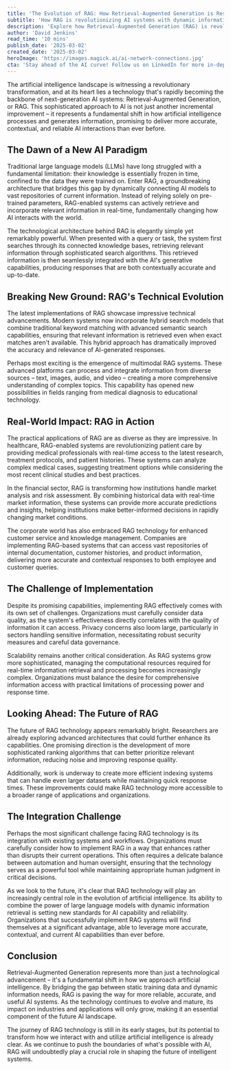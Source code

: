 ```yaml
---
title: 'The Evolution of RAG: How Retrieval-Augmented Generation is Reshaping AI''s Future'
subtitle: 'How RAG is revolutionizing AI systems with dynamic information retrieval'
description: 'Explore how Retrieval-Augmented Generation (RAG) is revolutionizing AI systems by enabling real-time information access and more accurate responses. Learn about its applications in healthcare, finance, and customer service, while understanding the challenges and future prospects of this transformative technology.'
author: 'David Jenkins'
read_time: '10 mins'
publish_date: '2025-03-02'
created_date: '2025-03-02'
heroImage: 'https://images.magick.ai/ai-network-connections.jpg'
cta: 'Stay ahead of the AI curve! Follow us on LinkedIn for more in-depth analysis of breakthrough technologies like RAG and their impact on the future of artificial intelligence.'
---
```


The artificial intelligence landscape is witnessing a revolutionary transformation, and at its heart lies a technology that's rapidly becoming the backbone of next-generation AI systems: Retrieval-Augmented Generation, or RAG. This sophisticated approach to AI is not just another incremental improvement – it represents a fundamental shift in how artificial intelligence processes and generates information, promising to deliver more accurate, contextual, and reliable AI interactions than ever before.

## The Dawn of a New AI Paradigm

Traditional large language models (LLMs) have long struggled with a fundamental limitation: their knowledge is essentially frozen in time, confined to the data they were trained on. Enter RAG, a groundbreaking architecture that bridges this gap by dynamically connecting AI models to vast repositories of current information. Instead of relying solely on pre-trained parameters, RAG-enabled systems can actively retrieve and incorporate relevant information in real-time, fundamentally changing how AI interacts with the world.

The technological architecture behind RAG is elegantly simple yet remarkably powerful. When presented with a query or task, the system first searches through its connected knowledge bases, retrieving relevant information through sophisticated search algorithms. This retrieved information is then seamlessly integrated with the AI's generative capabilities, producing responses that are both contextually accurate and up-to-date.

## Breaking New Ground: RAG's Technical Evolution

The latest implementations of RAG showcase impressive technical advancements. Modern systems now incorporate hybrid search models that combine traditional keyword matching with advanced semantic search capabilities, ensuring that relevant information is retrieved even when exact matches aren't available. This hybrid approach has dramatically improved the accuracy and relevance of AI-generated responses.

Perhaps most exciting is the emergence of multimodal RAG systems. These advanced platforms can process and integrate information from diverse sources – text, images, audio, and video – creating a more comprehensive understanding of complex topics. This capability has opened new possibilities in fields ranging from medical diagnosis to educational technology.

## Real-World Impact: RAG in Action

The practical applications of RAG are as diverse as they are impressive. In healthcare, RAG-enabled systems are revolutionizing patient care by providing medical professionals with real-time access to the latest research, treatment protocols, and patient histories. These systems can analyze complex medical cases, suggesting treatment options while considering the most recent clinical studies and best practices.

In the financial sector, RAG is transforming how institutions handle market analysis and risk assessment. By combining historical data with real-time market information, these systems can provide more accurate predictions and insights, helping institutions make better-informed decisions in rapidly changing market conditions.

The corporate world has also embraced RAG technology for enhanced customer service and knowledge management. Companies are implementing RAG-based systems that can access vast repositories of internal documentation, customer histories, and product information, delivering more accurate and contextual responses to both employee and customer queries.

## The Challenge of Implementation

Despite its promising capabilities, implementing RAG effectively comes with its own set of challenges. Organizations must carefully consider data quality, as the system's effectiveness directly correlates with the quality of information it can access. Privacy concerns also loom large, particularly in sectors handling sensitive information, necessitating robust security measures and careful data governance.

Scalability remains another critical consideration. As RAG systems grow more sophisticated, managing the computational resources required for real-time information retrieval and processing becomes increasingly complex. Organizations must balance the desire for comprehensive information access with practical limitations of processing power and response time.

## Looking Ahead: The Future of RAG

The future of RAG technology appears remarkably bright. Researchers are already exploring advanced architectures that could further enhance its capabilities. One promising direction is the development of more sophisticated ranking algorithms that can better prioritize relevant information, reducing noise and improving response quality.

Additionally, work is underway to create more efficient indexing systems that can handle even larger datasets while maintaining quick response times. These improvements could make RAG technology more accessible to a broader range of applications and organizations.

## The Integration Challenge

Perhaps the most significant challenge facing RAG technology is its integration with existing systems and workflows. Organizations must carefully consider how to implement RAG in a way that enhances rather than disrupts their current operations. This often requires a delicate balance between automation and human oversight, ensuring that the technology serves as a powerful tool while maintaining appropriate human judgment in critical decisions.

As we look to the future, it's clear that RAG technology will play an increasingly central role in the evolution of artificial intelligence. Its ability to combine the power of large language models with dynamic information retrieval is setting new standards for AI capability and reliability. Organizations that successfully implement RAG systems will find themselves at a significant advantage, able to leverage more accurate, contextual, and current AI capabilities than ever before.

## Conclusion

Retrieval-Augmented Generation represents more than just a technological advancement – it's a fundamental shift in how we approach artificial intelligence. By bridging the gap between static training data and dynamic information needs, RAG is paving the way for more reliable, accurate, and useful AI systems. As the technology continues to evolve and mature, its impact on industries and applications will only grow, making it an essential component of the future AI landscape.

The journey of RAG technology is still in its early stages, but its potential to transform how we interact with and utilize artificial intelligence is already clear. As we continue to push the boundaries of what's possible with AI, RAG will undoubtedly play a crucial role in shaping the future of intelligent systems.